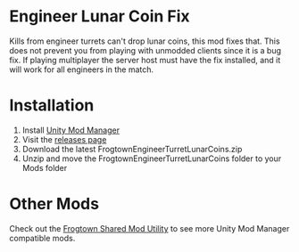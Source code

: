 # Engineer Lunar Coin Fix
Kills from engineer turrets can't drop lunar coins, this mod fixes that. This does not prevent you from playing with unmodded clients since it is a bug fix. If playing multiplayer the server host must have the fix installed, and it will work for all engineers in the match.

# Installation
1. Install [Unity Mod Manager](https://www.nexusmods.com/site/mods/21/)
2. Visit the [releases page](https://github.com/ToyDragon/ROR2ModChatCommandCheats/releases)
3. Download the latest FrogtownEngineerTurretLunarCoins.zip
4. Unzip and move the FrogtownEngineerTurretLunarCoins folder to your Mods folder

# Other Mods
Check out the [Frogtown Shared Mod Utility](https://github.com/ToyDragon/ROR2ModShared) to see more Unity Mod Manager compatible mods.
